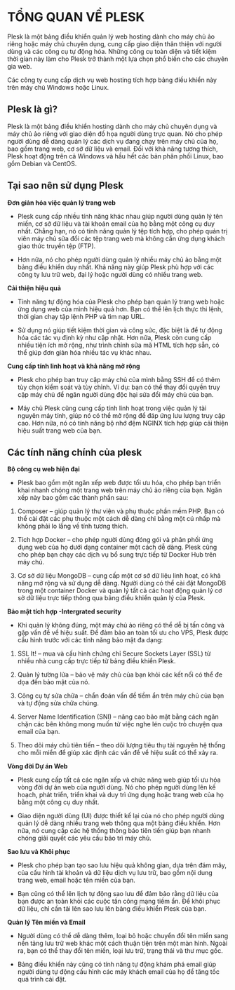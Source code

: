 # TỔNG QUAN VỀ PLESK
Plesk là một bảng điều khiển quản lý web hosting dành cho máy chủ ảo riêng hoặc máy chủ chuyên dụng, cung cấp giao diện thân thiện với người dùng và các công cụ tự động hóa. Những công cụ toàn diện và tiết kiệm thời gian này làm cho Plesk trở thành một lựa chọn phổ biến cho các chuyên gia web.

Các công ty cung cấp dịch vụ web hosting tích hợp bảng điều khiển này trên máy chủ Windows hoặc Linux.

## Plesk là gì?
Plesk là một bảng điều khiển hosting dành cho máy chủ chuyên dụng và máy chủ ảo riêng với giao diện đồ họa người dùng trực quan. Nó cho phép người dùng dễ dàng quản lý các dịch vụ đang chạy trên máy chủ của họ, bao gồm trang web, cơ sở dữ liệu và email. Đối với khả năng tương thích, Plesk hoạt động trên cả Windows và hầu hết các bản phân phối Linux, bao gồm Debian và CentOS.

## Tại sao nên sử dụng Plesk
**Đơn giản hóa việc quản lý trang web**
- Plesk cung cấp nhiều tính năng khác nhau giúp người dùng quản lý tên miền, cơ sở dữ liệu và tài khoản email của họ bằng một công cụ duy nhất. Chẳng hạn, nó có tính năng quản lý tệp tích hợp, cho phép quản trị viên máy chủ sửa đổi các tệp trang web mà không cần ứng dụng khách giao thức truyền tệp (FTP).

- Hơn nữa, nó cho phép người dùng quản lý nhiều máy chủ ảo bằng một bảng điều khiển duy nhất. Khả năng này giúp Plesk phù hợp với các công ty lưu trữ web, đại lý hoặc người dùng có nhiều trang web.

**Cải thiện hiệu quả**
- Tính năng tự động hóa của Plesk cho phép bạn quản lý trang web hoặc ứng dụng web của mình hiệu quả hơn. Bạn có thể lên lịch thực thi lệnh, thời gian chạy tập lệnh PHP và tìm nạp URL.

- Sử dụng nó giúp tiết kiệm thời gian và công sức, đặc biệt là để tự động hóa các tác vụ định kỳ như cập nhật. Hơn nữa, Plesk còn cung cấp nhiều tiện ích mở rộng, như trình chỉnh sửa mã HTML tích hợp sẵn, có thể giúp đơn giản hóa nhiều tác vụ khác nhau.

**Cung cấp tính linh hoạt và khả năng mở rộng**
- Plesk cho phép bạn truy cập máy chủ của mình bằng SSH để có thêm tùy chọn kiểm soát và tùy chỉnh. Ví dụ: bạn có thể thay đổi quyền truy cập máy chủ để ngăn người dùng độc hại sửa đổi máy chủ của bạn.

- Máy chủ Plesk cũng cung cấp tính linh hoạt trong việc quản lý tài nguyên máy tính, giúp nó có thể mở rộng để đáp ứng lưu lượng truy cập cao. Hơn nữa, nó có tính năng bộ nhớ đệm NGINX tích hợp giúp cải thiện hiệu suất trang web của bạn.

## Các tính năng chính của plesk
**Bộ công cụ web hiện đại**
- Plesk bao gồm một ngăn xếp web được tối ưu hóa, cho phép bạn triển khai nhanh chóng một trang web trên máy chủ ảo riêng của bạn. Ngăn xếp này bao gồm các thành phần sau:

1. Composer – giúp quản lý thư viện và phụ thuộc phần mềm PHP. Bạn có thể cài đặt các phụ thuộc một cách dễ dàng chỉ bằng một cú nhấp mà không phải lo lắng về tính tương thích.

2. Tích hợp Docker – cho phép người dùng đóng gói và phân phối ứng dụng web của họ dưới dạng container một cách dễ dàng. Plesk cũng cho phép bạn chạy các dịch vụ bổ sung trực tiếp từ Docker Hub trên máy chủ.

3. Cơ sở dữ liệu MongoDB – cung cấp một cơ sở dữ liệu linh hoạt, có khả năng mở rộng và sử dụng dễ dàng. Người dùng có thể cài đặt MongoDB trong một container Docker và quản lý tất cả các hoạt động quản lý cơ sở dữ liệu trực tiếp thông qua bảng điều khiển quản lý của Plesk.

**Bảo mật tích hợp -Intergrated security**
- Khi quản lý không đúng, một máy chủ ảo riêng có thể dễ bị tấn công và gặp vấn đề về hiệu suất. Để đảm bảo an toàn tối ưu cho VPS, Plesk được cấu hình trước với các tính năng bảo mật đa dạng:

1. SSL It! – mua và cấu hình chứng chỉ Secure Sockets Layer (SSL) từ nhiều nhà cung cấp trực tiếp từ bảng điều khiển Plesk.

2. Quản lý tường lửa – bảo vệ máy chủ của bạn khỏi các kết nối có thể đe dọa đến bảo mật của nó.

3. Công cụ tự sửa chữa – chẩn đoán vấn đề tiềm ẩn trên máy chủ của bạn và tự động sửa chữa chúng.

4. Server Name Identification (SNI) – nâng cao bảo mật bằng cách ngăn chặn các bên không mong muốn từ việc nghe lén cuộc trò chuyện qua email của bạn.

5. Theo dõi máy chủ tiên tiến – theo dõi lượng tiêu thụ tài nguyên hệ thống cho mỗi miền để giúp xác định các vấn đề về hiệu suất có thể xảy ra.

**Vòng đời Dự án Web**
- Plesk cung cấp tất cả các ngăn xếp và chức năng web giúp tối ưu hóa vòng đời dự án web của người dùng. Nó cho phép người dùng lên kế hoạch, phát triển, triển khai và duy trì ứng dụng hoặc trang web của họ bằng một công cụ duy nhất.

- Giao diện người dùng (UI) được thiết kế lại của nó cho phép người dùng quản lý dễ dàng nhiều trang web thông qua một bảng điều khiển. Hơn nữa, nó cung cấp các hệ thống thông báo tiên tiến giúp bạn nhanh chóng giải quyết các yêu cầu bảo trì máy chủ.

**Sao lưu và Khôi phục**
- Plesk cho phép bạn tạo sao lưu hiệu quả không gian, dựa trên đám mây, của cấu hình tài khoản và dữ liệu dịch vụ lưu trữ, bao gồm nội dung trang web, email hoặc tên miền của bạn.

- Bạn cũng có thể lên lịch tự động sao lưu để đảm bảo rằng dữ liệu của bạn được an toàn khỏi các cuộc tấn công mạng tiềm ẩn. Để khôi phục dữ liệu, chỉ cần tải lên sao lưu lên bảng điều khiển Plesk của bạn.

**Quản lý Tên miền và Email**
- Người dùng có thể dễ dàng thêm, loại bỏ hoặc chuyển đổi tên miền sang nền tảng lưu trữ web khác một cách thuận tiện trên một màn hình. Ngoài ra, bạn có thể thay đổi tên miền, loại lưu trữ, trạng thái và thư mục gốc.

- Bảng điều khiển này cũng có tính năng tự động khám phá email giúp người dùng tự động cấu hình các máy khách email của họ để tăng tốc quá trình cài đặt.

